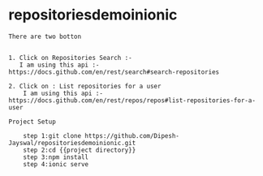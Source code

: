# repositoriesdemoinionic


    There are two botton
    
    
    1. Click on Repositories Search :-
       I am using this api :- https://docs.github.com/en/rest/search#search-repositories

    2. Click on : List repositories for a user
        I am using this api :- https://docs.github.com/en/rest/repos/repos#list-repositories-for-a-user
        
    Project Setup
    
        step 1:git clone https://github.com/Dipesh-Jayswal/repositoriesdemoinionic.git
        step 2:cd {{project directory}}
        step 3:npm install
        step 4:ionic serve
   
